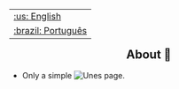 <table align="right">
 <tr><td><a href="https://github.com/isyuricunha/unes-page/blob/main/readme.md">:us: English</a></td></tr>
 <tr><td><a href="https://github.com/isyuricunha/unes-page/blob/main/readme-pt-br.md">:brazil: Português</a></td></tr>
</table>

### <h2 align="center"> About 📄 </h2>

- Only a simple ![Unes](https://www.educaedu-brasil.com/centros/unes--faculdade-do-espirito-santo-uni1504) page.
